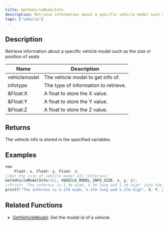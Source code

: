 ```yaml
---
title: GetVehicleModelInfo
description: Retrieve information about a specific vehicle model such as the size or position of seats.
tags: ["vehicle"]
---
```


<VersionWarn version='SA-MP 0.3e' />

## Description

Retrieve information about a specific vehicle model such as the size or position of seats

| Name         | Description                          |
| ------------ | ------------------------------------ |
| vehiclemodel | The vehicle model to get info of.    |
| infotype     | The type of information to retrieve. |
| &Float:X     | A float to store the X value.        |
| &Float:Y     | A float to store the Y value.        |
| &Float:Z     | A float to store the Z value.        |

## Returns

The vehicle info is stored in the specified variables.

## Examples

```c
new
	Float: x, Float: y, Float: z;
//Get the size of vehicle model 411 (Infernus)
GetVehicleModelInfo(411, VEHICLE_MODEL_INFO_SIZE, x, y, z);
//Prints "The infernus is 2.3m wide, 5.7m long and 1.3m high" into the console
printf("The infernus is %.1fm wide, %.1fm long and %.1fm high", X, Y, Z);
```

## Related Functions

- [GetVehicleModel](GetVehicleModel): Get the model id of a vehicle.
